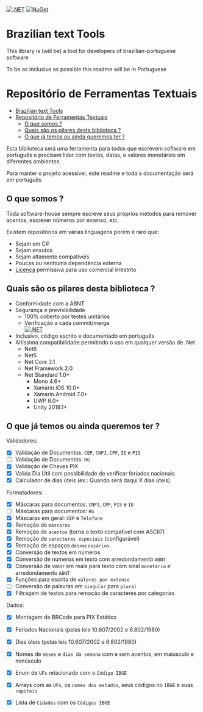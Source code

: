 [![.NET](https://github.com/RafaelEstevamReis/Simple.Brazilian/actions/workflows/dotnet.yml/badge.svg)](https://github.com/RafaelEstevamReis/Simple.Brazilian/actions/workflows/dotnet.yml)
[![NuGet](https://buildstats.info/nuget/Simple.Brazilian)](https://www.nuget.org/packages/Simple.Brazilian/)


# Brazilian text Tools

This library is (will be) a tool for developers of brazilian-portuguese software

To be as inclusive as possible this readme will be in Portuguese

# Repositório de Ferramentas Textuais

- [Brazilian text Tools](#brazilian-text-tools)
- [Repositório de Ferramentas Textuais](#repositório-de-ferramentas-textuais)
  - [O que somos ?](#o-que-somos-)
  - [Quais são os pilares desta biblioteca ?](#quais-são-os-pilares-desta-biblioteca-)
  - [O que já temos ou ainda queremos ter ?](#o-que-já-temos-ou-ainda-queremos-ter-)


Esta biblioteca será uma ferramenta para todos que escrevem software em português e precisam lidar com textos, datas, e valores monetários em diferentes ambientes.

Para manter o projeto acessível, este readme e toda a documentação será em português

## O que somos ?

Toda software-house sempre escreve seus próprios métodos para remover acentos, escrever números por extenso, etc.

Existem repositórios em várias linguagens porém é raro que:

* Sejam em C#
* Sejam enxutos
* Sejam altamente compatíveis
* Poucas ou nenhuma dependência externa
* [Licença](/LICENSE) permissiva para uso comercial irrestrito

## Quais são os pilares desta biblioteca ?

* Conformidade com a ABNT
* Segurança e previsibilidade
  * 100% coberto por testes unitários
  * Verificação a cada commit/merge \
   [![.NET](https://github.com/RafaelEstevamReis/Simple.Brazilian/actions/workflows/dotnet.yml/badge.svg)](https://github.com/RafaelEstevamReis/Simple.Brazilian/actions/workflows/dotnet.yml)
* Inclusivo, código escrito e documentado em português
* Altíssima compatibilidade permitindo o uso em qualquer versão de .Net
  * Net6
  * Net5
  * Net Core 3.1
  * Net Framework 2.0
  * Net Standard 1.0+
    * Mono 4.6+
    * Xamarin.iOS 10.0+
    * Xamarin.Android 7.0+
    * UWP 8.0+
    * Unity 2018.1+

## O que já temos ou ainda queremos ter ?

Validadores:

- [X] Validação de Documentos: `CEP`, `CNPJ`, `CPF`, `IE` e `PIS`
- [ ] Validação de Documentos: `RG`
- [x] Validação de Chaves PIX
- [X] Valida Dia Útil com possibilidade de verificar feriados nacionais
- [X] Calculador de dias úteis (ex.: Quando será daqui X dias úteis)

Formatadores:

- [X] Máscaras para documentos: `CNPJ`, `CPF`, `PIS` e `IE`
- [ ] Máscaras para documentos: `RG`
- [X] Máscaras em geral: `CEP` e `Telefone`
- [X] Remoção de `máscaras`
- [X] Remoção de `acentos` (torna o texto compatível com ASCII7)
- [X] Remoção de `caracteres especiais` (configurável)
- [X] Remoção de espaços `desnecessários`
- [X] Conversão de textos em números
- [X] Conversão de números em texto com arredondamento `ABNT`
- [X] Conversão de valor em reais para texto com sinal `monetário` e arredondamento `ABNT`
- [x] Funções para escrita de `valores por extenso`
- [ ] Conversão de  palavras em `singular` para `plural`
- [x] Filtragem de textos para remoção de caracteres por categorias

Dados:

- [x] Montagem de BRCode para PIX Estático
- [X] Feriados Nacionais (pelas leis 10.607/2002 e 6.802/1980)
- [X] Dias úteis (pelas leis 10.607/2002 e 6.802/1980)
- [X] Nomes de `meses` e `dias da semana` com e sem acentos, em maiúsculo e minúsculo
- [X] Enum de `UFs` relacionado com o `Código IBGE`
- [X] Arrays com as `UFs`, os `nomes dos estados`, seus códigos no `IBGE` e suas `capitais`
- [X] Lista de `Cidades` com os `Códigos IBGE`

